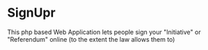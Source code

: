 # SignUpr
This php based Web Application lets people sign your "Initiative" or "Referendum" online (to the extent the law allows them to)
